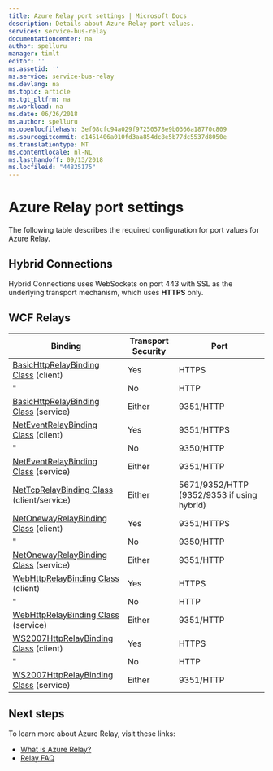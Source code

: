 ```yaml
---
title: Azure Relay port settings | Microsoft Docs
description: Details about Azure Relay port values.
services: service-bus-relay
documentationcenter: na
author: spelluru
manager: timlt
editor: ''
ms.assetid: ''
ms.service: service-bus-relay
ms.devlang: na
ms.topic: article
ms.tgt_pltfrm: na
ms.workload: na
ms.date: 06/26/2018
ms.author: spelluru
ms.openlocfilehash: 3ef08cfc94a029f97250578e9b0366a18770c809
ms.sourcegitcommit: d1451406a010fd3aa854dc8e5b77dc5537d8050e
ms.translationtype: MT
ms.contentlocale: nl-NL
ms.lasthandoff: 09/13/2018
ms.locfileid: "44825175"
---
```

# <a name="azure-relay-port-settings"></a>Azure Relay port settings

The following table describes the required configuration for port values for Azure Relay.

## <a name="hybrid-connections"></a>Hybrid Connections

Hybrid Connections uses WebSockets on port 443 with SSL as the underlying transport mechanism, which uses **HTTPS** only. 

## <a name="wcf-relays"></a>WCF Relays
  
|Binding|Transport Security|Port|  
|-------------|------------------------|----------|  
|[BasicHttpRelayBinding Class](/dotnet/api/microsoft.servicebus.basichttprelaybinding) (client)|Yes|HTTPS| 
|" |No|HTTP|  
|[BasicHttpRelayBinding Class](/dotnet/api/microsoft.servicebus.basichttprelaybinding) (service)|Either|9351/HTTP|  
|[NetEventRelayBinding Class](/dotnet/api/microsoft.servicebus.neteventrelaybinding) (client)|Yes|9351/HTTPS|  
|" |No|9350/HTTP|  
|[NetEventRelayBinding Class](/dotnet/api/microsoft.servicebus.neteventrelaybinding) (service)|Either|9351/HTTP|  
|[NetTcpRelayBinding Class](/dotnet/api/microsoft.servicebus.nettcprelaybinding) (client/service)|Either|5671/9352/HTTP (9352/9353 if using hybrid)|  
|[NetOnewayRelayBinding Class](/dotnet/api/microsoft.servicebus.netonewayrelaybinding) (client)|Yes|9351/HTTPS|  
|" |No|9350/HTTP|  
|[NetOnewayRelayBinding Class](/dotnet/api/microsoft.servicebus.netonewayrelaybinding) (service)|Either|9351/HTTP|  
|[WebHttpRelayBinding Class](/dotnet/api/microsoft.servicebus.webhttprelaybinding) (client)|Yes|HTTPS|  
|" |No|HTTP|  
|[WebHttpRelayBinding Class](/dotnet/api/microsoft.servicebus.webhttprelaybinding) (service)|Either|9351/HTTP|  
|[WS2007HttpRelayBinding Class](/dotnet/api/microsoft.servicebus.ws2007httprelaybinding) (client)|Yes|HTTPS|  
|" |No|HTTP|  
|[WS2007HttpRelayBinding Class](/dotnet/api/microsoft.servicebus.ws2007httprelaybinding) (service)|Either|9351/HTTP|

## <a name="next-steps"></a>Next steps
To learn more about Azure Relay, visit these links:
* [What is Azure Relay?](relay-what-is-it.md)
* [Relay FAQ](relay-faq.md)